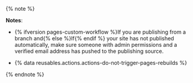 {% note %}

**Notes**:

* {% ifversion pages-custom-workflow %}If you are publishing from a branch and{% else %}If{% endif %} your site has not published automatically, make sure someone with admin permissions and a verified email address has pushed to the publishing source.

* {% data reusables.actions.actions-do-not-trigger-pages-rebuilds %}

{% endnote %}
